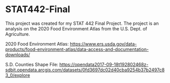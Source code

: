 # STAT442-Final
This project was created for my STAT 442 Final Project. The project is an analysis on the 2020 Food Environment Atlas from the U.S. Dept. of Agriculture.

2020 Food Environment Atlas: https://www.ers.usda.gov/data-products/food-environment-atlas/data-access-and-documentation-downloads/


S.D. Counties Shape File: https://opendata2017-09-18t192802468z-sdbit.opendata.arcgis.com/datasets/0fd3697dc02d40cba9254b37b2497c83_0/explore
